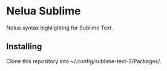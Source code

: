 # Nelua Sublime

Nelua syntax highlighting for Sublime Text.

## Installing

Clone this repository into ~/.config/sublime-text-3/Packages/.

